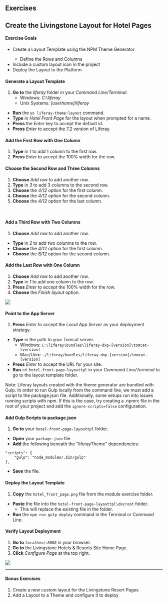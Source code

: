 <h2 class="exercise">Exercises</h2>

## Create the Livingstone Layout for Hotel Pages

<div class="ahead">
<h4>Exercise Goals</h4>
	<ul>
        <li>Create a Layout Template using the NPM Theme Generator</li>
		<ul>
			<li>Define the Rows and Columns</li>
		</ul>
		<li>Include a custom layout icon in the project</li>
        <li>Deploy the Layout to the Platform</li>
	</ul>
</div>

#### Generate a Layout Template
1. **Go to** the _liferay_ folder in your _Command Line/Terminal_.
	* Windows: _C:\liferay_
	* Unix Systems: _[userhome]/liferay_
* **Run** the `yo liferay-theme:layout` command.
* **Type** in _Hotel Front Page_ for the layout when prompted for a name.
* **Press** the _Enter_ key to accept the default id.
* **Press** _Enter_ to accept the 7.2 version of Liferay.

#### Add the First Row with One Column
1. **Type** in _1_ to add 1 column to the first row.
2. **Press** _Enter_ to accept the 100% width for the row.

#### Choose the Second Row and Three Columns
1. **Choose** _Add row_ to add another row.
2. **Type** in _3_ to add 3 columns to the second row.
3. **Choose** the _4/12_ option for the first column.
4. **Choose** the _4/12_ option for the second column.
5. **Choose** the _4/12_ option for the last column.

<br />

#### Add a Third Row with Two Columns
1. **Choose** _Add row_ to add another row.
* **Type** in _2_ to add two columns to the row.
* **Choose** the _4/12_ option for the first column.
* **Choose** the _8/12_ option for the second column.

#### Add the Last Row with One Column
1. **Choose** _Add row_ to add another row.
2. **Type** in _1_ to add one column to the row.
3. **Press** _Enter_ to accept the 100% width for the row.
4. **Choose** the _Finish layout_ option.

<img src="../images/exercise-images/layout.png" style="max-height: 28%">

#### Point to the App Server
1. **Press** _Enter_ to accept the _Local App Server_ as your deployment strategy.
* **Type** in the path to your Tomcat server.
	* Windows: `C:\liferay\bundles\liferay-dxp-[version]\tomcat-[version]`
	* Mac/Unix: `~/liferay/bundles/liferay-dxp-[version]/tomcat-[version]`
* **Press** _Enter_ to accept the URL for your site. 
* **Run** `cd hotel-front-page-layouttpl` in your _Command Line/Terminal_ to go to the layout template folder.

<div class="note">
Note: Liferay layouts created with the theme generator are bundled with Gulp. In order to run Gulp locally from the command line, we must add a script to the package.json file. Additionally, some setups run into issues running scripts with npm. If this is the case, try creating a .npmrc file in the root of your project and add the <code>ignore-scripts=false</code> configuration.
</div>

#### Add Gulp Scripts to package.json
1. **Go to** your _`hotel-front-page-layouttpl`_ folder.
* **Open** your `package.json` file.
* **Add** the following beneath the "liferayTheme" dependencies:
```
"scripts": {
	"gulp": "node_modules/.bin/gulp"
},
```
* **Save** the file.

#### Deploy the Layout Template
1. **Copy** the `hotel_front_page.png` file from the module exercise folder.
* **Paste** the file into the `hotel-front-page-layouttpl\docroot` folder.
	* This will replace the existing file in the folder.
* **Run** the `npm run gulp deploy` command in the Terminal or Command Line.

#### Verify Layout Deployment 
1. **Go to** _`localhost:8080`_ in your browser.
2. **Go to** the Livingstone Hotels & Resorts Site Home Page.
3. **Click** _Configure Page_ at the top right.

<img src="../images/exercise-images/hotel-layout-tpl.png" style="max-height: 100%">

---

#### Bonus Exercises
1. Create a new custom layout for the Livingstone Resort Pages
2. Add a Layout to a Theme and configure it to deploy